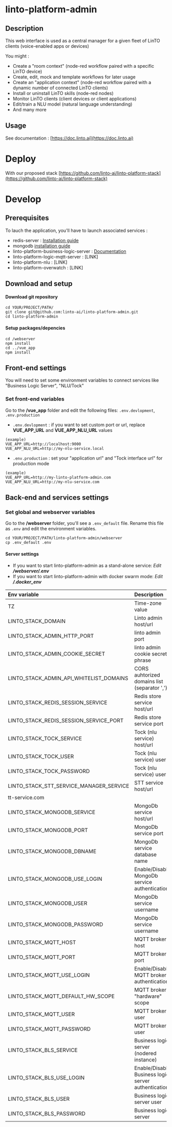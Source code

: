 # linto-platform-admin

## Description
This web interface is used as a central manager for a given fleet of LinTO clients (voice-enabled apps or devices)

You might :
- Create a "room context" (node-red workflow paired with a specific LinTO device)
- Create, edit, mock and template workflows for later usage
- Create an "application context" (node-red workflow paired with a dynamic number of connected LinTO clients)
- Install or uninstall LinTO skills (node-red nodes)
- Monitor LinTO clients (client devices or client applications)
- Edit/train a NLU model (natural language understanding)
- And many more

## Usage

See documentation : [https://doc.linto.ai](https://doc.linto.ai)

# Deploy

With our proposed stack [https://github.com/linto-ai/linto-platform-stack](https://github.com/linto-ai/linto-platform-stack)

# Develop

## Prerequisites
To lauch the application, you'll have to launch associated services :
- redis-server : [Installation guide](https://www.npmjs.com/package/redis-server)
- mongodb [installation guide](https://www.npmjs.com/package/mongodb)
- linto-platform-business-logic-server : [Documentation](https://github.com/linto-ai/linto-platform-business-logic-server)
- linto-platform-logic-mqtt-server : [LINK]
- linto-platform-nlu : [LINK]
- linto-platform-overwatch : [LINK]

## Download and setup

#### Download git repository
```
cd YOUR/PROJECT/PATH/
git clone git@github.com:linto-ai/linto-platform-admin.git
cd linto-platform-admin
```

#### Setup packages/depencies
```
cd /webserver
npm install
cd ../vue_app
npm install
```

## Front-end settings
You will need to set some environment variables to connect services like "Business Logic Server", "NLU/Tock"

### Set front-end variables
Go to the **/vue_app** folder and edit the following files: `.env.devlopment`, `.env.production`

- `.env.devlopment` : if you want to set custom port or url, replace **VUE_APP_URL** and **VUE_APP_NLU_URL** values
```
(example)
VUE_APP_URL=http://localhost:9000
VUE_APP_NLU_URL=http://my-nlu-service.local
```
- `.env.production` : set your "application url" and "Tock interface url" for production mode 
```
(example)
VUE_APP_URL=http://my-linto-platform-admin.com
VUE_APP_NLU_URL=http://my-nlu-service.com
```

## Back-end and services settings

### Set global and webserver variables
Go to the **/webserver** folder, you'll see a `.env_default` file.
Rename this file as `.env` and edit the environment variables.

```
cd YOUR/PROJECT/PATH/linto-platform-admin/webserver
cp .env_default .env
```

#### Server settings

- If you want to start linto-platform-admin as a stand-alone service: *Edit **/webserver/.env***
- If you want to start linto-platform-admin with docker swarm mode: *Edit **/.docker_env***

| Env variable| Description | example |
|:---|:---|:---|
| TZ | Time-zone value | Europe/Paris |
| LINTO_STACK_DOMAIN | Linto admin host/url | localhost:9000, http://my-linto_admin.com |
| LINTO_STACK_ADMIN_HTTP_PORT | linto admin port | 9000 |
|LINTO_STACK_ADMIN_COOKIE_SECRET | linto admin cookie secret phrase | mysecretcookie | 
| LINTO_STACK_ADMIN_API_WHITELIST_DOMAINS | CORS auhtorized domains list (separator ',') | http://localhost:10000,http://my-domain.com |
| LINTO_STACK_REDIS_SESSION_SERVICE | Redis store service host/url | localhost, linto-platform-stack-redis |
| LINTO_STACK_REDIS_SESSION_SERVICE_PORT | Redis store service port | 6379 |
| LINTO_STACK_TOCK_SERVICE | Tock (nlu service) host/url | localhost, http://my-tock-service.com |
| LINTO_STACK_TOCK_USER | Tock (nlu service) user | admin@app.com |
| LINTO_STACK_TOCK_PASSWORD | Tock (nlu service) user | password |
| LINTO_STACK_STT_SERVICE_MANAGER_SERVICE | STT service host/url | localhost, http://my-s
tt-service.com |
| LINTO_STACK_MONGODB_SERVICE | MongoDb service host/url | localhost, linto-platform-stack-service |
| LINTO_STACK_MONGODB_PORT | MongoDb service port | 27017 |
| LINTO_STACK_MONGODB_DBNAME | MongoDb service database name | lintoAdmin |
| LINTO_STACK_MONGODB_USE_LOGIN | Enable/Disable MongoDb service authentication | true,false |
| LINTO_STACK_MONGODB_USER | MongoDb service username | user | 
| LINTO_STACK_MONGODB_PASSWORD |  MongoDb service username | password |
| LINTO_STACK_MQTT_HOST | MQTT broker host | localhost |
| LINTO_STACK_MQTT_PORT | MQTT broker port | 1883 |
| LINTO_STACK_MQTT_USE_LOGIN | Enable/Disable MQTT broker authentication | true,false |
| LINTO_STACK_MQTT_DEFAULT_HW_SCOPE | MQTT broker "hardware" scope | blk |
| LINTO_STACK_MQTT_USER | MQTT broker user | user |
| LINTO_STACK_MQTT_PASSWORD | MQTT broker user | password |
| LINTO_STACK_BLS_SERVICE | Business logic server (nodered instance) | localhost,  http://my-bls.com |
| LINTO_STACK_BLS_USE_LOGIN | Enable/Disable Business logic server authentication | true,false |
| LINTO_STACK_BLS_USER | Business logic server user | user |
| LINTO_STACK_BLS_PASSWORD | Business logic server | password |
